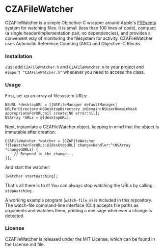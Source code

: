 # CZAFileWatcher #

CZAFileWatcher is a simple Objective-C wrapper around Apple's [FSEvents][fsevents] system for watching files. It is small (less than 100 lines of code), compact (a single header/implementation pair, no dependencies), and provides a convenient way of monitoring the filesystem for activity. CZAFileWatcher uses Automatic Reference Counting (ARC) and Objective-C Blocks.

### Installation ###

Just add `CZAFileWatcher.h` and `CZAFileWatcher.m` to your project and `#import "CZAFileWatcher.h"` whenever you need to access the class.

### Usage ###

First, set up an array of filesystem URLs:

	NSURL *desktopURL = [[NSFileManager defaultManager] URLForDirectory:NSDesktopDirectory inDomain:NSUserDomainMask appropriateForURL:nil create:NO error:nil];
    NSArray *URLs = @[desktopURL];

Next, instantiate a CZAFileWatcher object, keeping in mind that the object is immutable after creation:

    CZAFileWatcher *watcher = [CZAFileWatcher fileWatcherForURLs:@[desktopURL] changesHandler:^(NSArray *changedURLs) {
        // Respond to the change...
    }];

And start the watcher:

    [watcher startWatching];

That's all there is to it! You can always stop watching the URLs by calling `-stopWatching`.

A working example program (`watch-file.m`) is included in this repository. The watch-file command-line interface (CLI) accepts file paths as arguments and watches them, printing a message whenever a change is detected.

### License ###

CZAFileWatcher is released under the MIT License, which can be found in the License.md file.

[fsevents]: https://developer.apple.com/library/mac/#documentation/Darwin/Reference/FSEvents_Ref/Reference/reference.html